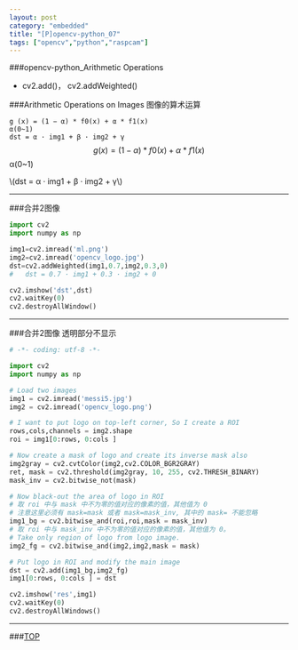 ```yaml
---
layout: post
category: "embedded"
title: "[P]opencv-python_07"
tags: ["opencv","python","raspcam"]
---
```


<a name="top"></a>
###opencv-python_Arithmetic Operations


* cv2.add()， cv2.addWeighted() 

###Arithmetic Operations on Images 图像的算术运算

`g (x) = (1 − α) * f0(x) + α * f1(x)`  
`α(0~1)`  
`dst = α · img1 + β · img2 + γ`  
$$g (x) = (1 − α) * f0(x) + α * f1(x)$$ α(0~1)

\\(dst = α · img1 + β · img2 + γ\\)


- - - 

###合并2图像

```python
import cv2
import numpy as np

img1=cv2.imread('ml.png')
img2=cv2.imread('opencv_logo.jpg')
dst=cv2.addWeighted(img1,0.7,img2,0.3,0)
#	dst = 0.7 · img1 + 0.3 · img2 + 0

cv2.imshow('dst',dst)
cv2.waitKey(0)
cv2.destroyAllWindow()

```

- - - 

###合并2图像 透明部分不显示

```python
# -*- coding: utf-8 -*-

import cv2
import numpy as np

# Load two images
img1 = cv2.imread('messi5.jpg')
img2 = cv2.imread('opencv_logo.png')

# I want to put logo on top-left corner, So I create a ROI
rows,cols,channels = img2.shape
roi = img1[0:rows, 0:cols ]

# Now create a mask of logo and create its inverse mask also
img2gray = cv2.cvtColor(img2,cv2.COLOR_BGR2GRAY)
ret, mask = cv2.threshold(img2gray, 10, 255, cv2.THRESH_BINARY)
mask_inv = cv2.bitwise_not(mask)

# Now black-out the area of logo in ROI
# 取 roi 中与 mask 中不为零的值对应的像素的值，其他值为 0
# 注意这里必须有 mask=mask 或者 mask=mask_inv, 其中的 mask= 不能忽略
img1_bg = cv2.bitwise_and(roi,roi,mask = mask_inv)
# 取 roi 中与 mask_inv 中不为零的值对应的像素的值，其他值为 0。
# Take only region of logo from logo image.
img2_fg = cv2.bitwise_and(img2,img2,mask = mask)

# Put logo in ROI and modify the main image
dst = cv2.add(img1_bg,img2_fg)
img1[0:rows, 0:cols ] = dst

cv2.imshow('res',img1)
cv2.waitKey(0)
cv2.destroyAllWindows()
```

- - - 

###[TOP](#top)
